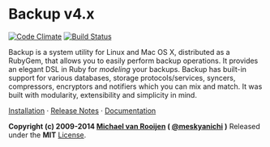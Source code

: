 Backup v4.x
===========
[![Code Climate](https://codeclimate.com/github/meskyanichi/backup.png)](https://codeclimate.com/github/meskyanichi/backup)
[![Build Status](https://travis-ci.org/meskyanichi/backup.svg?branch=master)](https://travis-ci.org/meskyanichi/backup)

Backup is a system utility for Linux and Mac OS X, distributed as a RubyGem, that allows you to easily perform backup
operations. It provides an elegant DSL in Ruby for _modeling_ your backups. Backup has built-in support for various
databases, storage protocols/services, syncers, compressors, encryptors and notifiers which you can mix and match. It
was built with modularity, extensibility and simplicity in mind.

[Installation][] &middot; [Release Notes][] &middot; [Documentation][]


**Copyright (c) 2009-2014 [Michael van Rooijen][] ( [@meskyanichi][] )**
Released under the **MIT** [License](LICENSE.md).

[Installation]:  http://meskyanichi.github.io/backup/v4/installation
[Release Notes]: http://meskyanichi.github.io/backup/v4/release-notes
[Documentation]: http://meskyanichi.github.io/backup/v4
[Michael van Rooijen]: http://michaelvanrooijen.com
[@meskyanichi]: http://twitter.com/#!/meskyanichi
